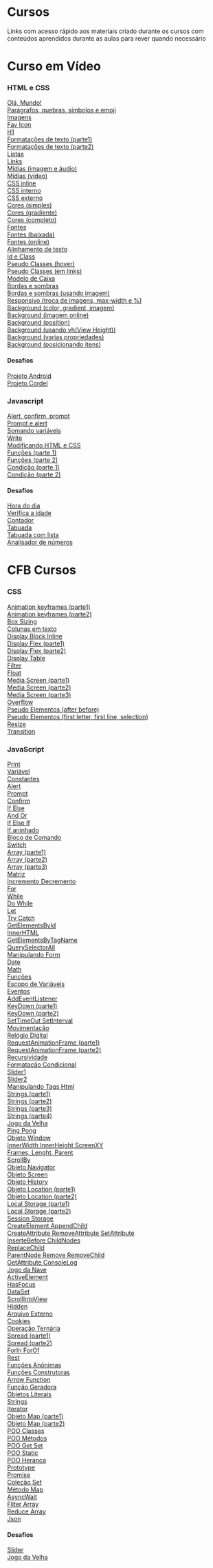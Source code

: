 # Cursos

<p> Links com acesso rápido aos materiais criado durante os cursos com conteúdos aprendidos durante as aulas para rever quando necessário</p>

# Curso em Vídeo
<h3> HTML e CSS </h3>

<a href="https://mateusjustino.github.io/cursos/cursoemvideo/htmlcss/001/index.html">Olá, Mundo!</a> <br>
<a href="https://mateusjustino.github.io/cursos/cursoemvideo/htmlcss/002(paragrafosQuesbrasSimbolosEmoji)/index.html">Parágrafos, quebras, símbolos e emoji</a> <br>
<a href="https://mateusjustino.github.io/cursos/cursoemvideo/htmlcss/003(imagens)/index.html">Imagens</a> <br>
<a href="https://mateusjustino.github.io/cursos/cursoemvideo/htmlcss/004(favIcon)/index.html">Fav Icon</a> <br>
<a href="https://mateusjustino.github.io/cursos/cursoemvideo/htmlcss/006(h1)/index.html">H1</a> <br>
<a href="https://mateusjustino.github.io/cursos/cursoemvideo/htmlcss/008(formatacoesDeTexto)/index.html">Formatações de texto (parte1)</a> <br>
<a href="https://mateusjustino.github.io/cursos/cursoemvideo/htmlcss/008(formatacoesDeTexto)/index2.html">Formatações de texto (parte2)</a> <br>
<a href="https://mateusjustino.github.io/cursos/cursoemvideo/htmlcss/009(listas)/index.html">Listas</a> <br>
<a href="https://mateusjustino.github.io/cursos/cursoemvideo/htmlcss/010(links)/index.html">Links</a> <br>
<a href="https://mateusjustino.github.io/cursos/cursoemvideo/htmlcss/011(midias)/imgEAudio.html">Mídias (imagem e áudio)</a> <br>
<a href="https://mateusjustino.github.io/cursos/cursoemvideo/htmlcss/011(midias)/video.html">Mídias (vídeo)</a> <br>
<a href="https://mateusjustino.github.io/cursos/cursoemvideo/htmlcss/013(cssInline)/index.html">CSS inline</a> <br>
<a href="https://mateusjustino.github.io/cursos/cursoemvideo/htmlcss/014(cssInterno)/index.html">CSS interno</a> <br>
<a href="https://mateusjustino.github.io/cursos/cursoemvideo/htmlcss/015(cssExterno)/index.html">CSS externo</a> <br>
<a href="https://mateusjustino.github.io/cursos/cursoemvideo/htmlcss/016(cores)/cor01.html">Cores (simples)</a> <br>
<a href="https://mateusjustino.github.io/cursos/cursoemvideo/htmlcss/016(cores)/gradiente.html">Cores (gradiente)</a> <br>
<a href="https://mateusjustino.github.io/cursos/cursoemvideo/htmlcss/016(cores)/index.html">Cores (completo)</a> <br>
<a href="https://mateusjustino.github.io/cursos/cursoemvideo/htmlcss/017(fontes)/font.html">Fontes</a> <br>
<a href="https://mateusjustino.github.io/cursos/cursoemvideo/htmlcss/018(fontExterna)/fontBaixada.html">Fontes (baixada)</a> <br>
<a href="https://mateusjustino.github.io/cursos/cursoemvideo/htmlcss/018(fontExterna)/fontOnline.html">Fontes (online)</a> <br>
<a href="https://mateusjustino.github.io/cursos/cursoemvideo/htmlcss/019(alinhamento)/index.html">Alinhamento de texto</a> <br>
<a href="https://mateusjustino.github.io/cursos/cursoemvideo/htmlcss/020(idEClass)/index.html">Id e Class</a> <br>
<a href="https://mateusjustino.github.io/cursos/cursoemvideo/htmlcss/021(pseudoClasse)/hover.html">Pseudo Classes (hover)</a> <br>
<a href="https://mateusjustino.github.io/cursos/cursoemvideo/htmlcss/021(pseudoClasse)/links.html">Pseudo Classes (em links)</a> <br>
<a href="https://mateusjustino.github.io/cursos/cursoemvideo/htmlcss/022(box)/index.html">Modelo de Caixa</a> <br>
<a href="https://mateusjustino.github.io/cursos/cursoemvideo/htmlcss/023(tagsBordasSombras)/index.html">Bordas e sombras</a> <br>
<a href="https://mateusjustino.github.io/cursos/cursoemvideo/htmlcss/023(tagsBordasSombras)/index.html">Bordas e sombras (usando imagem)</a> <br>
<a href="https://mateusjustino.github.io/cursos/cursoemvideo/htmlcss/024(resposivo)/index.html">Responsivo (troca de imagens, max-width e %)</a> <br>
<a href="https://mateusjustino.github.io/cursos/cursoemvideo/htmlcss/025(background)/fundo001.html">Background (color, gradient, imagem)</a> <br>
<a href="https://mateusjustino.github.io/cursos/cursoemvideo/htmlcss/025(background)/fundo002.html">Background (imagem online)</a> <br>
<a href="https://mateusjustino.github.io/cursos/cursoemvideo/htmlcss/025(background)/fundo003.html">Background (position)</a> <br>
<a href="https://mateusjustino.github.io/cursos/cursoemvideo/htmlcss/025(background)/fundo004.html">Background (usando vh(View Height))</a> <br>
<a href="https://mateusjustino.github.io/cursos/cursoemvideo/htmlcss/025(background)/fundo005.html">Background (varias propriedades)</a> <br>
<a href="https://mateusjustino.github.io/cursos/cursoemvideo/htmlcss/025(background)/fundo006.html">Background (posicionando itens)</a> <br>
<h4>Desafios</h4>
<a href="https://mateusjustino.github.io/cursos/cursoemvideo/htmlcss/desafios/projetoandroid/index.html">Projeto Android</a> <br>
<a href="https://mateusjustino.github.io/cursos/cursoemvideo/htmlcss/desafios/projetocordel/index.html">Projeto Cordel</a> <br>

<h3> Javascript </h3>

<a href="https://mateusjustino.github.io/cursos/cursoemvideo/javascript/ex001.html">Alert, confirm, prompt</a> <br>
<a href="https://mateusjustino.github.io/cursos/cursoemvideo/javascript/ex002(promptAlert).html">Prompt e alert</a> <br>
<a href="https://mateusjustino.github.io/cursos/cursoemvideo/javascript/ex003(somaVar).html">Somando variáveis</a> <br>
<a href="https://mateusjustino.github.io/cursos/cursoemvideo/javascript/ex004(algumasModificacoesVar).html">Write</a> <br>
<a href="https://mateusjustino.github.io/cursos/cursoemvideo/javascript/ex005(modificandoElementosHTML).html">Modificando HTML e CSS</a> <br>
<a href="https://mateusjustino.github.io/cursos/cursoemvideo/javascript/ex006(funcoes).html">Funções (parte 1)</a> <br>
<a href="https://mateusjustino.github.io/cursos/cursoemvideo/javascript/ex007(funcoes2).html">Funções (parte 2)</a> <br>
<a href="https://mateusjustino.github.io/cursos/cursoemvideo/javascript/ex009(condicao).html">Condição (parte 1)</a> <br>
<a href="https://mateusjustino.github.io/cursos/cursoemvideo/javascript/ex010(condicao).html">Condição (parte 2) </a> <br>
<h4>Desafios</h4>
<a href="https://mateusjustino.github.io/cursos/cursoemvideo/javascript/desafios/ex014(horaDoDia).html">Hora do dia </a> <br>
<a href="https://mateusjustino.github.io/cursos/cursoemvideo/javascript/desafios/ex015(verificaIdade).html">Verifica a idade </a> <br>
<a href="https://mateusjustino.github.io/cursos/cursoemvideo/javascript/desafios/ex016(contador).html">Contador </a> <br>
<a href="https://mateusjustino.github.io/cursos/cursoemvideo/javascript/desafios/ex017(tabuada).html">Tabuada </a> <br>
<a href="https://mateusjustino.github.io/cursos/cursoemvideo/javascript/desafios/ex017(tabuadaComLista).html">Tabuada com lista </a> <br>
<a href="https://mateusjustino.github.io/cursos/cursoemvideo/javascript/desafios/ex018(analisadorNumeros).html">Analisador de números </a> <br>


# CFB Cursos
<h3> CSS </h3>

<a href="https://mateusjustino.github.io/cursos/cfbcursos/css/animation.html">Animation keyframes (parte1)</a> <br>
<a href="https://mateusjustino.github.io/cursos/cfbcursos/css/animation2.html">Animation keyframes (parte2)</a> <br>
<a href="https://mateusjustino.github.io/cursos/cfbcursos/css/boxSizing.html">Box Sizing</a> <br>
<a href="https://mateusjustino.github.io/cursos/cfbcursos/css/colunas.html">Colunas em texto</a> <br>
<a href="https://mateusjustino.github.io/cursos/cfbcursos/css/display(block_inline).html">Display Block Inline</a> <br>
<a href="https://mateusjustino.github.io/cursos/cfbcursos/css/display(flex).html">Display Flex (parte1)</a> <br>
<a href="https://mateusjustino.github.io/cursos/cfbcursos/css/display(desafio).html">Display Flex (parte2)</a> <br>
<a href="https://mateusjustino.github.io/cursos/cfbcursos/css/display(table).html">Display Table</a> <br>
<a href="https://mateusjustino.github.io/cursos/cfbcursos/css/filter.html">Filter</a> <br>
<a href="https://mateusjustino.github.io/cursos/cfbcursos/css/float.html">Float</a> <br>
<a href="https://mateusjustino.github.io/cursos/cfbcursos/css/media.html">Media Screen (parte1)</a> <br>
<a href="https://mateusjustino.github.io/cursos/cfbcursos/css/media(parte2).html">Media Screen (parte2)</a> <br>
<a href="https://mateusjustino.github.io/cursos/cfbcursos/css/media(parte3).html">Media Screen (parte3)</a> <br>
<a href="https://mateusjustino.github.io/cursos/cfbcursos/css/overflow.html">Overflow</a> <br>
<a href="https://mateusjustino.github.io/cursos/cfbcursos/css/pseudoElementos(afterBefore).html">Pseudo Elementos (after before)</a> <br>
<a href="https://mateusjustino.github.io/cursos/cfbcursos/css/pseudoElementos(firtLetterFirtLineSelection).html">Pseudo Elementos (first letter, first line, selection)</a> <br>
<a href="https://mateusjustino.github.io/cursos/cfbcursos/css/resize.html">Resize</a> <br>
<a href="https://mateusjustino.github.io/cursos/cfbcursos/css/transition.html">Transition</a> <br>

<h3> JavaScript </h3>

<a href="https://mateusjustino.github.io/cursos/cfbcursos/js/01(print).html">Print</a> <br>
<a href="https://mateusjustino.github.io/cursos/cfbcursos/js/02(variavel).html">Variável</a> <br>
<a href="https://mateusjustino.github.io/cursos/cfbcursos/js/03(constantes).html">Constantes</a> <br>
<a href="https://mateusjustino.github.io/cursos/cfbcursos/js/04(alert).html">Alert</a> <br>
<a href="https://mateusjustino.github.io/cursos/cfbcursos/js/05(prompt).html">Prompt</a> <br>
<a href="https://mateusjustino.github.io/cursos/cfbcursos/js/06(confirm).html">Confirm</a> <br>
<a href="https://mateusjustino.github.io/cursos/cfbcursos/js/07(ifElse).html">If Else</a> <br>
<a href="https://mateusjustino.github.io/cursos/cfbcursos/js/08(andOr).html">And Or</a> <br>
<a href="https://mateusjustino.github.io/cursos/cfbcursos/js/09(ifMaisRetornos).html">If Else If</a> <br>
<a href="https://mateusjustino.github.io/cursos/cfbcursos/js/10(ifAninhado).html">If aninhado</a> <br>
<a href="https://mateusjustino.github.io/cursos/cfbcursos/js/11(blocosDeComandos).html">Bloco de Comando</a> <br>
<a href="https://mateusjustino.github.io/cursos/cfbcursos/js/12(switchCase).html">Switch</a> <br>
<a href="https://mateusjustino.github.io/cursos/cfbcursos/js/13(arrayParte1).html">Array (parte1)</a> <br>
<a href="https://mateusjustino.github.io/cursos/cfbcursos/js/14(arrayParte2).html">Array (parte2)</a> <br>
<a href="https://mateusjustino.github.io/cursos/cfbcursos/js/15(arrayParte3).html">Array (parte3)</a> <br>
<a href="https://mateusjustino.github.io/cursos/cfbcursos/js/16(matriz).html">Matriz</a> <br>
<a href="https://mateusjustino.github.io/cursos/cfbcursos/js/17(incrementoDecremento).html">Incremento Decremento</a> <br>
<a href="https://mateusjustino.github.io/cursos/cfbcursos/js/18(for).html">For</a> <br>
<a href="https://mateusjustino.github.io/cursos/cfbcursos/js/19(while).html">While</a> <br>
<a href="https://mateusjustino.github.io/cursos/cfbcursos/js/20(doWhile).html">Do While</a> <br>
<a href="https://mateusjustino.github.io/cursos/cfbcursos/js/21(let).html">Let</a> <br>
<a href="https://mateusjustino.github.io/cursos/cfbcursos/js/22(tryCatch).html">Try Catch</a> <br>
<a href="https://mateusjustino.github.io/cursos/cfbcursos/js/23(getElementsById).html">GetElementsById</a> <br>
<a href="https://mateusjustino.github.io/cursos/cfbcursos/js/24(innetHTML).html">InnerHTML</a> <br>
<a href="https://mateusjustino.github.io/cursos/cfbcursos/js/25(getElementsByTagName).html">GetElementsByTagName</a> <br>
<a href="https://mateusjustino.github.io/cursos/cfbcursos/js/26(querySelectorAll).html">QuerySelectorAll</a> <br>
<a href="https://mateusjustino.github.io/cursos/cfbcursos/js/27(manipulandoForm).html">Manipulando Form</a> <br>
<a href="https://mateusjustino.github.io/cursos/cfbcursos/js/28(date).html">Date</a> <br>
<a href="https://mateusjustino.github.io/cursos/cfbcursos/js/29(math).html">Math</a> <br>
<a href="https://mateusjustino.github.io/cursos/cfbcursos/js/30(funcoes).html">Funções</a> <br>
<a href="https://mateusjustino.github.io/cursos/cfbcursos/js/31(escopoDeVariaveis).html">Escopo de Variáveis</a> <br>
<a href="https://mateusjustino.github.io/cursos/cfbcursos/js/32(eventos).html">Eventos</a> <br>
<a href="https://mateusjustino.github.io/cursos/cfbcursos/js/33(addEventListener).html">AddEventListener</a> <br>
<a href="https://mateusjustino.github.io/cursos/cfbcursos/js/34(keyDown).html">KeyDown (parte1)</a> <br>
<a href="https://mateusjustino.github.io/cursos/cfbcursos/js/36(keyDown2).html">KeyDown (parte2)</a> <br>
<a href="https://mateusjustino.github.io/cursos/cfbcursos/js/35(setTimeoutSetInterval).html">SetTimeOut SetInterval</a> <br>
<a href="https://mateusjustino.github.io/cursos/cfbcursos/js/37(movimentacao).html">Movimentação</a> <br>
<a href="https://mateusjustino.github.io/cursos/cfbcursos/js/38(relogioDigital).html">Relógio Digital</a> <br>
<a href="https://mateusjustino.github.io/cursos/cfbcursos/js/39(requestAnimationFrame).html">RequestAnimationFrame (parte1)</a> <br>
<a href="https://mateusjustino.github.io/cursos/cfbcursos/js/40(requestAnimationFrame2).html">RequestAnimationFrame (parte2)</a> <br>
<a href="https://mateusjustino.github.io/cursos/cfbcursos/js/41(recursividade).html">Recursividade</a> <br>
<a href="https://mateusjustino.github.io/cursos/cfbcursos/js/42(formatacaoCondicional).html">Formatação Condicional</a> <br>
<a href="https://mateusjustino.github.io/cursos/cfbcursos/js/43(slider).html">Slider1</a> <br>
<a href="https://mateusjustino.github.io/cursos/cfbcursos/js/44(sliderUpgrade).html">Slider2</a> <br>
<a href="https://mateusjustino.github.io/cursos/cfbcursos/js/45(manipulandoTagsHTML).html">Manipulando Tags Html</a> <br>
<a href="https://mateusjustino.github.io/cursos/cfbcursos/js/46(stringsParte1).html">Strings (parte1)</a> <br>
<a href="https://mateusjustino.github.io/cursos/cfbcursos/js/47(stringsParte2).html">Strings (parte2)</a> <br>
<a href="https://mateusjustino.github.io/cursos/cfbcursos/js/48(stringsParte3).html">Strings (parte3)</a> <br>
<a href="https://mateusjustino.github.io/cursos/cfbcursos/js/49(stringsParte4).html">Strings (parte4)</a> <br>
<a href="https://mateusjustino.github.io/cursos/cfbcursos/js/50(jogoDaVelha).html">Jogo da Velha</a> <br>
<a href="https://mateusjustino.github.io/cursos/cfbcursos/js/57(pingPong).html">Ping Pong</a> <br>
<a href="https://mateusjustino.github.io/cursos/cfbcursos/js/62(objetoWindow1).html">Objeto Window</a> <br>
<a href="https://mateusjustino.github.io/cursos/cfbcursos/js/63(innerWidthHeightScreenXY).html">InnerWidth InnerHeight ScreenXY</a> <br>
<a href="https://mateusjustino.github.io/cursos/cfbcursos/js/64(frames, lenght, parent).html">Frames, Lenght, Parent</a> <br>
<a href="https://mateusjustino.github.io/cursos/cfbcursos/js/64(scrollBy).html">ScrollBy</a> <br>
<a href="https://mateusjustino.github.io/cursos/cfbcursos/js/65(objetoNavigator).html">Objeto Navigator</a> <br>
<a href="https://mateusjustino.github.io/cursos/cfbcursos/js/66(objetoScreen).html">Objeto Screen</a> <br>
<a href="https://mateusjustino.github.io/cursos/cfbcursos/js/67(objetoHistory).html">Objeto History</a> <br>
<a href="https://mateusjustino.github.io/cursos/cfbcursos/js/68(objetoLocation).html">Objeto Location (parte1)</a> <br>
<a href="https://mateusjustino.github.io/cursos/cfbcursos/js/69(objetoLocation2).html">Objeto Location (parte2)</a> <br>
<a href="https://mateusjustino.github.io/cursos/cfbcursos/js/70(localStorage).html">Local Storage (parte1)</a> <br>
<a href="https://mateusjustino.github.io/cursos/cfbcursos/js/71(localStorage2).html">Local Storage (parte2)</a> <br>
<a href="https://mateusjustino.github.io/cursos/cfbcursos/js/72(sessionStorage).html">Session Storage</a> <br>
<a href="https://mateusjustino.github.io/cursos/cfbcursos/js/73(createElementAppendChild).html">CreateElement AppendChild</a> <br>
<a href="https://mateusjustino.github.io/cursos/cfbcursos/js/74(createRemoveSetAttribute).html">CreateAttribute RemoveAttribute SetAttribute</a> <br>
<a href="https://mateusjustino.github.io/cursos/cfbcursos/js/75(insertBeforChildNodes).html">InserteBefore ChildNodes</a> <br>
<a href="https://mateusjustino.github.io/cursos/cfbcursos/js/76(replaceChild).html">ReplaceChild</a> <br>
<a href="https://mateusjustino.github.io/cursos/cfbcursos/js/77(parentNodeRemoveChild).html">ParentNode Remove RemoveChild</a> <br>
<a href="https://mateusjustino.github.io/cursos/cfbcursos/js/78(getAttributeConsoleLog).html">GetAttribute ConsoleLog</a> <br>
<a href="https://mateusjustino.github.io/cursos/cfbcursos/js/79(jogoDaNave)/index.html">Jogo da Nave</a> <br>
<a href="https://mateusjustino.github.io/cursos/cfbcursos/js/88(activeElement).html">ActiveElement</a> <br>
<a href="https://mateusjustino.github.io/cursos/cfbcursos/js/89(hasFocus).html">HasFocus</a> <br>
<a href="https://mateusjustino.github.io/cursos/cfbcursos/js/90(dataSet).html">DataSet</a> <br>
<a href="https://mateusjustino.github.io/cursos/cfbcursos/js/91(ScrollIntoView).html">ScrollIntoView</a> <br>
<a href="https://mateusjustino.github.io/cursos/cfbcursos/js/92(hidden).html">Hidden</a> <br>
<a href="https://mateusjustino.github.io/cursos/cfbcursos/js/93(arquivoExterno).html">Arquivo Externo</a> <br>
<a href="https://mateusjustino.github.io/cursos/cfbcursos/js/94(cookies).html">Cookies</a> <br>
<a href="https://mateusjustino.github.io/cursos/cfbcursos/js/96(operacaoTernaria).html">Operação Ternária</a> <br>
<a href="https://mateusjustino.github.io/cursos/cfbcursos/js/97(spread).html">Spread (parte1)</a> <br>
<a href="https://mateusjustino.github.io/cursos/cfbcursos/js/98(spread2).html">Spread (parte2)</a> <br>
<a href="https://mateusjustino.github.io/cursos/cfbcursos/js/99(forInForOf).html">ForIn ForOf</a> <br>
<a href="https://mateusjustino.github.io/cursos/cfbcursos/js/100(rest).html">Rest</a> <br>
<a href="https://mateusjustino.github.io/cursos/cfbcursos/js/101(funcoesAnonimas).html">Funções Anônimas</a> <br>
<a href="https://mateusjustino.github.io/cursos/cfbcursos/js/102(funcoesConstrutoras).html">Funções Construtoras</a> <br>
<a href="https://mateusjustino.github.io/cursos/cfbcursos/js/103(arrowFunction).html">Arrow Function</a> <br>
<a href="https://mateusjustino.github.io/cursos/cfbcursos/js/104(funcaoGeradora).html">Função Geradora</a> <br>
<a href="https://mateusjustino.github.io/cursos/cfbcursos/js/105(objetosLiterais).html">Objetos Literais</a> <br>
<a href="https://mateusjustino.github.io/cursos/cfbcursos/js/106(strings).html">Strings</a> <br>
<a href="https://mateusjustino.github.io/cursos/cfbcursos/js/107(iterator).html">Iterator</a> <br>
<a href="https://mateusjustino.github.io/cursos/cfbcursos/js/108(objetoMap).html">Objeto Map (parte1)</a> <br>
<a href="https://mateusjustino.github.io/cursos/cfbcursos/js/109(objetoMap2).html">Objeto Map (parte2)</a> <br>
<a href="https://mateusjustino.github.io/cursos/cfbcursos/js/110(POOClasses).html">POO Classes</a> <br>
<a href="https://mateusjustino.github.io/cursos/cfbcursos/js/111(POOMetodos).html">POO Métodos</a> <br>
<a href="https://mateusjustino.github.io/cursos/cfbcursos/js/112(POOGetSet).html">POO Get Set</a> <br>
<a href="https://mateusjustino.github.io/cursos/cfbcursos/js/113(POOStatic).html">POO Static</a> <br>
<a href="https://mateusjustino.github.io/cursos/cfbcursos/js/114(POOHeranca).html">POO Heranca</a> <br>
<a href="https://mateusjustino.github.io/cursos/cfbcursos/js/115(prototype).html">Prototype</a> <br>
<a href="https://mateusjustino.github.io/cursos/cfbcursos/js/116(promise).html">Promise</a> <br>
<a href="https://mateusjustino.github.io/cursos/cfbcursos/js/117(colecaoSet).html">Coleção Set</a> <br>
<a href="https://mateusjustino.github.io/cursos/cfbcursos/js/118(metodoMap).html">Método Map</a> <br>
<a href="https://mateusjustino.github.io/cursos/cfbcursos/js/119(asyncAwait).html">AsyncWait</a> <br>
<a href="https://mateusjustino.github.io/cursos/cfbcursos/js/120(filterArray).html">Filter Array</a> <br>
<a href="https://mateusjustino.github.io/cursos/cfbcursos/js/121(reduceArray).html">Reduce Array</a> <br>
<a href="https://mateusjustino.github.io/cursos/cfbcursos/js/122(json).html">Json</a> <br>

<h4>Desafios</h4>
<a href="https://mateusjustino.github.io/cursos/cfbcursos/js/desafios/slider.html">Slider</a> <br>
<a href="https://mateusjustino.github.io/cursos/cfbcursos/js/desafios/velha/index.html">Jogo da Velha</a> <br>
